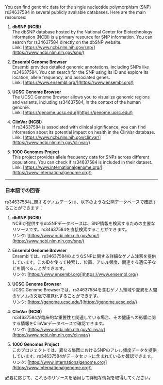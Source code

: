 You can find genomic data for the single nucleotide polymorphism (SNP) rs34637584 in several publicly available databases. Here are the main resources:

1. **dbSNP (NCBI)**  
   The dbSNP database hosted by the National Center for Biotechnology Information (NCBI) is a primary resource for SNP information. You can search for rs34637584 directly on the dbSNP website.  
   Link: [https://www.ncbi.nlm.nih.gov/snp/](https://www.ncbi.nlm.nih.gov/snp/)  

2. **Ensembl Genome Browser**  
   Ensembl provides detailed genomic annotations, including SNPs like rs34637584. You can search for the SNP using its ID and explore its location, allele frequency, and associated genes.  
   Link: [https://www.ensembl.org/](https://www.ensembl.org/)  

3. **UCSC Genome Browser**  
   The UCSC Genome Browser allows you to visualize genomic regions and variants, including rs34637584, in the context of the human genome.  
   Link: [https://genome.ucsc.edu/](https://genome.ucsc.edu/)  

4. **ClinVar (NCBI)**  
   If rs34637584 is associated with clinical significance, you can find information about its potential impact on health in the ClinVar database.  
   Link: [https://www.ncbi.nlm.nih.gov/clinvar/](https://www.ncbi.nlm.nih.gov/clinvar/)  

5. **1000 Genomes Project**  
   This project provides allele frequency data for SNPs across different populations. You can check if rs34637584 is included in their dataset.  
   Link: [https://www.internationalgenome.org/](https://www.internationalgenome.org/)  

---

### 日本語での回答
rs34637584に関するゲノムデータは、以下のような公開データベースで確認することができます：

1. **dbSNP (NCBI)**  
   NCBIが提供するdbSNPデータベースは、SNP情報を検索するための主要なリソースです。rs34637584を直接検索することができます。  
   リンク: [https://www.ncbi.nlm.nih.gov/snp/](https://www.ncbi.nlm.nih.gov/snp/)  

2. **Ensembl Genome Browser**  
   Ensemblでは、rs34637584のようなSNPに関する詳細なゲノム注釈を提供しています。このIDを使って検索し、位置、アレル頻度、関連する遺伝子などを調べることができます。  
   リンク: [https://www.ensembl.org/](https://www.ensembl.org/)  

3. **UCSC Genome Browser**  
   UCSC Genome Browserでは、rs34637584を含むゲノム領域や変異を人間のゲノムの文脈で視覚化することができます。  
   リンク: [https://genome.ucsc.edu/](https://genome.ucsc.edu/)  

4. **ClinVar (NCBI)**  
   rs34637584が臨床的な重要性と関連している場合、その健康への影響に関する情報をClinVarデータベースで確認できます。  
   リンク: [https://www.ncbi.nlm.nih.gov/clinvar/](https://www.ncbi.nlm.nih.gov/clinvar/)  

5. **1000 Genomes Project**  
   このプロジェクトでは、異なる集団におけるSNPのアレル頻度データを提供しています。rs34637584がデータセットに含まれているか確認できます。  
   リンク: [https://www.internationalgenome.org/](https://www.internationalgenome.org/)  

必要に応じて、これらのリソースを活用して詳細な情報を取得してください。